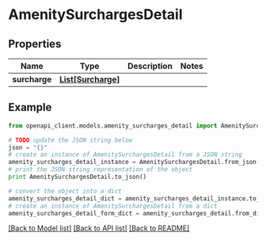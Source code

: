 # AmenitySurchargesDetail


## Properties
Name | Type | Description | Notes
------------ | ------------- | ------------- | -------------
**surcharge** | [**List[Surcharge]**](Surcharge.md) |  | 

## Example

```python
from openapi_client.models.amenity_surcharges_detail import AmenitySurchargesDetail

# TODO update the JSON string below
json = "{}"
# create an instance of AmenitySurchargesDetail from a JSON string
amenity_surcharges_detail_instance = AmenitySurchargesDetail.from_json(json)
# print the JSON string representation of the object
print AmenitySurchargesDetail.to_json()

# convert the object into a dict
amenity_surcharges_detail_dict = amenity_surcharges_detail_instance.to_dict()
# create an instance of AmenitySurchargesDetail from a dict
amenity_surcharges_detail_form_dict = amenity_surcharges_detail.from_dict(amenity_surcharges_detail_dict)
```
[[Back to Model list]](../README.md#documentation-for-models) [[Back to API list]](../README.md#documentation-for-api-endpoints) [[Back to README]](../README.md)


